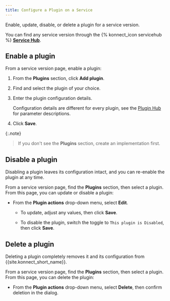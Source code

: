 ```yaml
---
title: Configure a Plugin on a Service
---
```

Enable, update, disable, or delete a plugin for a service version.

You can find any service version through the {% konnect_icon servicehub %} [**Service Hub**](https://cloud.konghq.com/servicehub).

## Enable a plugin

From a service version page, enable a plugin:

1. From the **Plugins** section, click **Add plugin**.

1. Find and select the plugin of your choice.

1. Enter the plugin configuration details.

    Configuration details are different for every plugin, see the [Plugin Hub](/hub/) for parameter descriptions.

1. Click **Save**.

{:.note}
> If you don't see the **Plugins** section, create an implementation first.


## Disable a plugin

Disabling a plugin leaves its configuration intact, and you can re-enable the
plugin at any time.

From a service version page, find the **Plugins** section, then select a plugin.
From this page, you can update or disable a plugin:

* From the **Plugin actions** drop-down menu, select **Edit**.

  * To update, adjust any values, then click **Save**.

  * To disable the plugin, switch the toggle to `This plugin is Disabled`, then click **Save**.

## Delete a plugin

Deleting a plugin completely removes it and its configuration from
{{site.konnect_short_name}}.

From a service version page, find the **Plugins** section, then select a plugin.
From this page, you can delete the plugin:

* From the **Plugin actions** drop-down menu, select **Delete**, then confirm deletion in the dialog.
